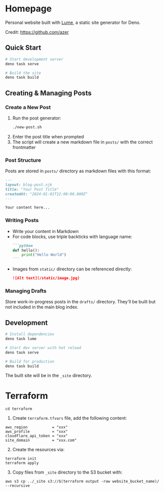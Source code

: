 # Homepage

Personal website built with [Lume](https://lume.land), a static site generator for Deno.

Credit: https://github.com/azer

## Quick Start

```bash
# Start development server
deno task serve

# Build the site
deno task build
```

## Creating & Managing Posts

### Create a New Post

1. Run the post generator:
   ```bash
   ./new-post.sh
   ```
2. Enter the post title when prompted
3. The script will create a new markdown file in `posts/` with the correct frontmatter

### Post Structure

Posts are stored in `posts/` directory as markdown files with this format:

```markdown
---
layout: blog-post.njk
title: "Your Post Title"
createdAt: "2024-01-01T12:00:00.000Z"
---

Your content here...
```

### Writing Posts

- Write your content in Markdown
- For code blocks, use triple backticks with language name:
  ````markdown
  ```python
  def hello():
      print("Hello World")
  ```
  ````
- Images from `static/` directory can be referenced directly:
  ```markdown
  ![Alt text](/static/image.jpg)
  ```

### Managing Drafts

Store work-in-progress posts in the `drafts/` directory. They'll be built but not included in the main blog index.

## Development

```bash
# Install dependencies
deno task lume

# Start dev server with hot reload
deno task serve

# Build for production
deno task build
```

The built site will be in the `_site` directory.

# Terraform

```
cd terraform
```

1. Create `terraform.tfvars` file, add the following content:

```
aws_region           = "xxx"
aws_profile          = "xxx"
cloudflare_api_token = "xxx"
site_domain          = "xxx.com"
```

2. Create the resources via:

```
terraform init
terraform apply
```

3. Copy files from `_site` directory to the S3 bucket with:

```
aws s3 cp ../_site s3://$(terraform output -raw website_bucket_name)/ --recursive
```
